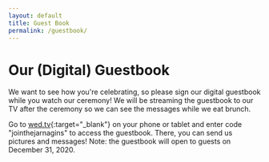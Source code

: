 ```yaml
---
layout: default
title: Guest Book
permalink: /guestbook/
---
```


# Our (Digital) Guestbook

We want to see how you're celebrating, so please sign our digital guestbook while you watch our ceremony! We will be streaming the guestbook to our TV after the ceremony so we can see the messages while we eat brunch.

Go to [wed.tv](https://wed.tv/en/user){:target="_blank"} on your phone or tablet and enter code "jointhejarnagins" to access the guestbook. There, you can send us pictures and messages! Note: the guestbook will open to guests on December 31, 2020.